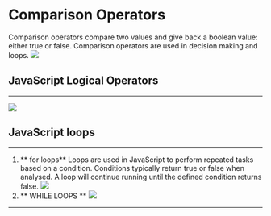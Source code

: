 # Comparison Operators
Comparison operators compare two values and give back a boolean value: either true or false. Comparison operators are used in decision making and loops. 
![](https://www.javascripttutorial.net/wp-content/uploads/2016/11/JavaScript-Comparison-Operators.png)
## JavaScript Logical Operators 
--------------------------------------------------
![](https://res.cloudinary.com/practicaldev/image/fetch/s--iAbnVv87--/c_imagga_scale,f_auto,fl_progressive,h_900,q_auto,w_1600/https://cl.ly/7d9cf8370380/Image%25202018-11-15%2520at%25209.59.47%2520AM.png)
## JavaScript loops
--------------------------------------------------
1. ** for loops**
Loops are used in JavaScript to perform repeated tasks based on a condition. Conditions typically return true or false when analysed. A loop will continue running until the defined condition returns false.
![](https://www.guru99.com/images/2013/04/loop.png)
2. ** WHILE LOOPS **
![](https://www.tutorialspoint.com/javascript/images/while_loop.jpg)
---------------------------------------------------